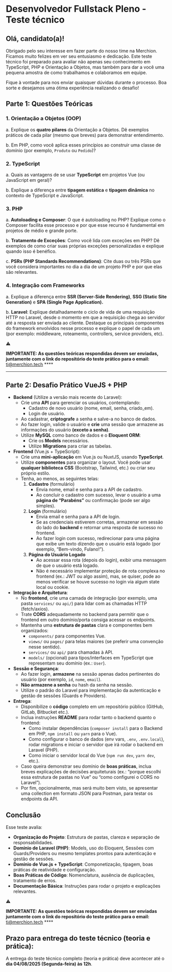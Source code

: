 # Desenvolvedor Fullstack Pleno - Teste técnico

## Olá, candidato(a)!

Obrigado pelo seu interesse em fazer parte do nosso time na Merchion. Ficamos muito felizes em ver seu entusiasmo e dedicação. Este teste técnico foi preparado para avaliar não apenas seu conhecimento em TypeScript, PHP e Orientação a Objetos, mas também para dar a você uma pequena amostra de como trabalhamos e colaboramos em equipe.

Fique à vontade para nos enviar quaisquer dúvidas durante o processo. Boa sorte e desejamos uma ótima experiência realizando o desafio!

## **Parte 1: Questões Teóricas**

### 1. **Orientação a Objetos (OOP)**

a. Explique os **quatro pilares** da Orientação a Objetos. Dê exemplos práticos de cada pilar (mesmo que breves) para demonstrar entendimento.

b. Em PHP, como você aplica esses princípios ao construir uma classe de domínio (por exemplo, `Produto` ou `Pedido`)?

### 2. **TypeScript**

a. Quais as vantagens de se usar **TypeScript** em projetos Vue (ou JavaScript em geral)?

b. Explique a diferença entre **tipagem estática** e **tipagem dinâmica** no contexto de TypeScript e JavaScript.

### 3. **PHP**

a. **Autoloading e Composer**: O que é autoloading no PHP? Explique como o Composer facilita esse processo e por que esse recurso é fundamental em projetos de médio e grande porte.

b. **Tratamento de Exceções**: Como você lida com exceções em PHP? Dê exemplos de como criar suas próprias exceções personalizadas e explique quando isso é benéfico.

c. **PSRs (PHP Standards Recommendations)**: Cite duas ou três PSRs que você considera importantes no dia a dia de um projeto PHP e por que elas são relevantes.

### 4. **Integração com Frameworks**

a. Explique a diferença entre **SSR (Server-Side Rendering)**, **SSG (Static Site Generation)** e **SPA (Single Page Application).**

b. **Laravel**: Explique detalhadamente o ciclo de vida de uma requisição HTTP no Laravel, desde o momento em que a requisição chega ao servidor até a resposta ser enviada ao cliente. Destaque os principais componentes do framework envolvidos nesse processo e explique o papel de cada um (por exemplo: middleware, roteamento, controllers, service providers, etc).

<aside>
⚠️

**IMPORTANTE: As questões teóricas respondidas devem ser enviadas, juntamente com o link do repositório do teste prático para o email:** [ti@merchion.tech](mailto:ti@merchion.tech) ****

</aside>

---

## **Parte 2: Desafio Prático VueJS + PHP**

- **Backend** (Utilize a versão mais recente do Laravel):
    - Crie uma **API** para gerenciar os usuários, contemplando:
        - Cadastro de novo usuário (nome, email, senha, criado_em).
        - Login de usuário.
    - Ao cadastrar, **criptografe** a senha e salve-a no banco de dados.
    - Ao fazer login, valide o usuário e **crie** uma sessão que armazene as informações do usuário **(exceto a senha)**.
    - Utilize **MySQL** como banco de dados e o **Eloquent ORM**:
        - Crie os **Models** necessários.
        - Utilize **Migrations** para criar as tabelas.
- **Frontend** (Vue.js + TypeScript):
    - Crie uma **mini-aplicação** em Vue.js ou NuxtJS, usando **TypeScript**.
    - Utilize **componentes** para organizar o layout. Você pode usar **qualquer biblioteca** **CSS** (Bootstrap, Tailwind, etc.) ou criar seu próprio estilo.
    - Tenha, ao menos, as seguintes telas:
        1. **Cadastro** (formulário)
            - Envia nome, email e senha para a API de cadastro.
            - Ao concluir o cadastro com sucesso, levar o usuário a uma **página de “Parabéns”** ou confirmação (pode ser algo simples).
        2. **Login** (formulário)
            - Envia email e senha para a API de login.
            - Se as credenciais estiverem corretas, armazenar em sessão do lado do **backend** e retornar uma resposta de sucesso no frontend.
            - Ao fazer login com sucesso, redirecionar para uma página que exibe um texto dizendo que o usuário está logado (por exemplo, “Bem-vindo, Fulano!”).
        3. **Página do Usuário Logado**
            - Ao acessar essa rota (depois do login), exibir uma mensagem de que o usuário está logado.
            - Não é necessário implementar proteção de rota complexa no frontend (ex.: JWT ou algo assim), mas, se quiser, pode ao menos verificar se houve sucesso no login via algum state local ou cookie.
- **Integração e Arquitetura**:
    - No **frontend**, crie uma camada de integração (por exemplo, uma pasta `services/` ou `api/`) para lidar com as chamadas HTTP (fetch/axios).
    - Trate **CORS** adequadamente no backend para permitir que o frontend em outro domínio/porta consiga acessar os endpoints.
    - Mantenha uma **estrutura de pastas** clara e componentes bem organizados:
        - `components/` para componentes Vue.
        - `views/` ou `pages/` para telas maiores (se preferir uma convenção nesse sentido).
        - `services/` ou `api/` para chamadas à API.
        - `models/` (opcional) para tipos/interfaces em TypeScript que representam seu domínio (ex.: `User`).
- **Sessão e Segurança**:
    - Ao fazer login, **armazene** na sessão apenas dados pertinentes do usuário (por exemplo, `id`, `nome`, `email`).
    - **Não armazene a senha** ou hash da senha na sessão.
    - Utilize o padrão do Laravel para implementação da autenticação e gestão de sessões (Guards e Providers).
- **Entrega**:
    - Disponibilize o **código** completo em um repositório público (GitHub, GitLab, Bitbucket etc.).
    - Inclua instruções **README** para rodar tanto o backend quanto o frontend:
        - Como instalar dependências (`composer install` para o Backend em PHP, `npm install` ou `yarn` para o Vue).
        - Como configurar o banco de dados (env vars, `.env`, `.env.local`), rodar migrations e iniciar o servidor que irá rodar o backend em Laravel (PHP).
        - Como iniciar o servidor local do Vue (`npm run dev`, `yarn dev`, etc.).
    - Caso queira demonstrar seu domínio de **boas práticas**, inclua breves explicações de decisões arquiteturais (ex.: “porque escolhi essa estrutura de pastas no Vue” ou “como configurei o CORS no Laravel”).
    - Por fim, opcionalmente, mas será muito bem visto, se apresentar uma collection em formato JSON para Postman, para testar os endpoints da API.

## **Conclusão**

Esse teste avalia:

- **Organização do Projeto**: Estrutura de pastas, clareza e separação de responsabilidades.
- **Domínio de Laravel (PHP)**: Models, uso do Eloquent, Sessões com Guards/Providers ou mesmo templates prontos para autenticação e gestão de sessões.
- **Domínio de Vue.js + TypeScript**: Componetização, tipagem, boas práticas de reatividade e configuração.
- **Boas Práticas de Código**: Nomenclatura, ausência de duplicações, tratamento de erros.
- **Documentação Básica**: Instruções para rodar o projeto e explicações relevantes.

<aside>
⚠️

**IMPORTANTE: As questões teóricas respondidas devem ser enviadas juntamente com o link do repositório do teste prático para o email:** [ti@merchion.tech](mailto:ti@merchion.tech) ****

</aside>

## Prazo para entrega do teste técnico (teoria e prática):

A entrega do teste técnico completo (teoria e prática) deve acontecer até o **dia 04/08/2025 (Segunda-feira) às 12h**.